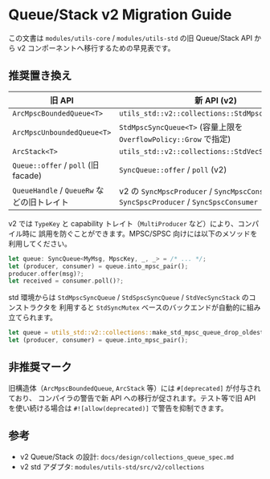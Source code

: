 # Queue/Stack v2 Migration Guide

この文書は `modules/utils-core` / `modules/utils-std` の旧 Queue/Stack API から v2
コンポーネントへ移行するための早見表です。

## 推奨置き換え

| 旧 API                                    | 新 API (v2)                                                          |
|-------------------------------------------|----------------------------------------------------------------------|
| `ArcMpscBoundedQueue<T>`                  | `utils_std::v2::collections::StdMpscSyncQueue<T>`                     |
| `ArcMpscUnboundedQueue<T>`                | `StdMpscSyncQueue<T>` (容量上限を `OverflowPolicy::Grow` で指定)      |
| `ArcStack<T>`                             | `utils_std::v2::collections::StdVecSyncStack<T>`                      |
| `Queue::offer` / `poll` (旧 facade)       | `SyncQueue::offer` / `poll` (v2)                                      |
| `QueueHandle` / `QueueRw` などの旧トレイト | v2 の `SyncMpscProducer` / `SyncMpscConsumer` / `SyncSpscProducer` / `SyncSpscConsumer` |

v2 では `TypeKey` と capability トレイト（`MultiProducer` など）により、コンパイル時に
誤用を防ぐことができます。MPSC/SPSC 向けには以下のメソッドを利用してください。

```rust
let queue: SyncQueue<MyMsg, MpscKey, _, _> = /* ... */;
let (producer, consumer) = queue.into_mpsc_pair();
producer.offer(msg)?;
let received = consumer.poll()?;
```

std 環境からは `StdMpscSyncQueue` / `StdSpscSyncQueue` / `StdVecSyncStack` のコンストラクタを
利用すると `StdSyncMutex` ベースのバックエンドが自動的に組み立てられます。

```rust
let queue = utils_std::v2::collections::make_std_mpsc_queue_drop_oldest(1024);
let (producer, consumer) = queue.into_mpsc_pair();
```

## 非推奨マーク

旧構造体（`ArcMpscBoundedQueue`, `ArcStack` 等）には `#[deprecated]` が付与されており、
コンパイラの警告で新 API への移行が促されます。テスト等で旧 API を使い続ける場合は
`#![allow(deprecated)]` で警告を抑制できます。

## 参考

- v2 Queue/Stack の設計: `docs/design/collections_queue_spec.md`
- v2 std アダプタ: `modules/utils-std/src/v2/collections`
